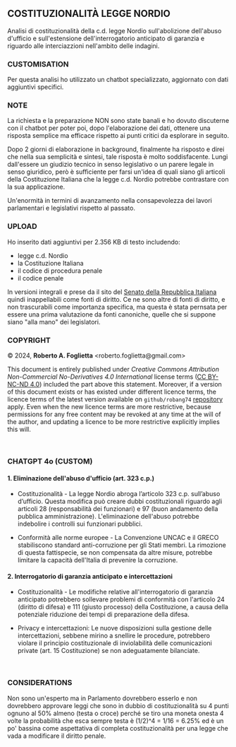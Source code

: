 ## COSTITUZIONALITÀ LEGGE NORDIO

Analisi di costituzionalità della c.d. legge Nordio sull'abolizione dell'abuso d'ufficio e sull'estensione dell'interrogatorio anticipato di garanzia e riguardo alle interciazzioni nell'ambito delle indagini.

### CUSTOMISATION

Per questa analisi ho utilizzato un chatbot specializzato, aggiornato con dati aggiuntivi specifici.

### NOTE

La richiesta e la preparazione NON sono state banali e ho dovuto discuterne con il chatbot per poter poi, dopo l'elaborazione dei dati, ottenere una risposta semplice ma efficace rispetto ai punti critici da esplorare in seguito.

Dopo 2 giorni di elaborazione in background, finalmente ha risposto e direi che nella sua semplicità e sintesi, tale risposta è molto soddisfacente. Lungi dall'essere un giudizio tecnico in senso legislativo o un parere legale in senso giuridico, però è sufficiente per farsi un'idea di quali siano gli articoli della Costituzione Italiana che la legge c.d. Nordio potrebbe contrastare con la sua applicazione.

Un'enormità in termini di avanzamento nella consapevolezza dei lavori parlamentari e legislativi rispetto al passato.

### UPLOAD

Ho inserito dati aggiuntivi per 2.356 KB di testo includendo:

- legge c.d. Nordio
- la Costituzione Italiana
- il codice di procedura penale
- il codice penale

In versioni integrali e prese da il sito del [Senato della Repubblica Italiana](https://www.senato.it/) quindi inappellabili come fonti di diritto. Ce ne sono altre di fonti di diritto, e non trascurabili come importanza specifica, ma questa è stata pernsata per essere una prima valutazione da fonti canoniche, quelle che si suppone siano "alla mano" dei legislatori.

### COPYRIGHT

&copy; 2024, **Roberto A. Foglietta** \<roberto.foglietta<span>@</span>gmail.com\>

This document is entirely published under *Creative Commons Attribution Non-Commercial No-Derivatives 4.0 International* license terms ([CC BY-NC-ND 4.0](https://creativecommons.org/licenses/by-nc-nd/4.0/)) included the part above this statement. Moreover, if a version of this document exists or has existed under different licence terms, the licence terms of the latest version available on `github/robang74` [repository](https://github.com/robang74/chatgpt-answered-prompts/) apply. Even when the new licence terms are more restrictive, because permissions for any free content may be revoked at any time at the will of the author, and updating a licence to be more restrictive explicitly implies this will.

<br/>

### CHATGPT 4o (CUSTOM)

#### 1. Eliminazione dell'abuso d'ufficio (art. 323 c.p.)

- Costituzionalità - La legge Nordio abroga l’articolo 323 c.p. sull’abuso d’ufficio. Questa modifica può creare dubbi costituzionali riguardo agli articoli 28 (responsabilità dei funzionari) e 97 (buon andamento della pubblica amministrazione). L'eliminazione dell'abuso potrebbe indebolire i controlli sui funzionari pubblici.

- Conformità alle norme europee - La Convenzione UNCAC e il GRECO stabiliscono standard anti-corruzione per gli Stati membri. La rimozione di questa fattispecie, se non compensata da altre misure, potrebbe limitare la capacità dell'Italia di prevenire la corruzione.

#### 2. Interrogatorio di garanzia anticipato e intercettazioni

- Costituzionalità - Le modifiche relative all'interrogatorio di garanzia anticipato potrebbero sollevare problemi di conformità con l'articolo 24 (diritto di difesa) e 111 (giusto processo) della Costituzione, a causa della potenziale riduzione dei tempi di preparazione della difesa.

- Privacy e intercettazioni: Le nuove disposizioni sulla gestione delle intercettazioni, sebbene mirino a snellire le procedure, potrebbero violare il principio costituzionale di inviolabilità delle comunicazioni private (art. 15 Costituzione) se non adeguatamente bilanciate.

<br/>

### CONSIDERATIONS

Non sono un'esperto ma in Parlamento dovrebbero esserlo e non dovrebbero approvare leggi che sono in dubbio di costituzionalità su 4 punti ognuno al 50% almeno (testa o croce) perché se tiro una moneta onesta 4 volte la probabilità che esca sempre testa è (1/2)^4 = 1/16 = 6.25% ed è un po' bassina come aspettativa di completa costituzionalità per una legge che vada a modificare il diritto penale.
